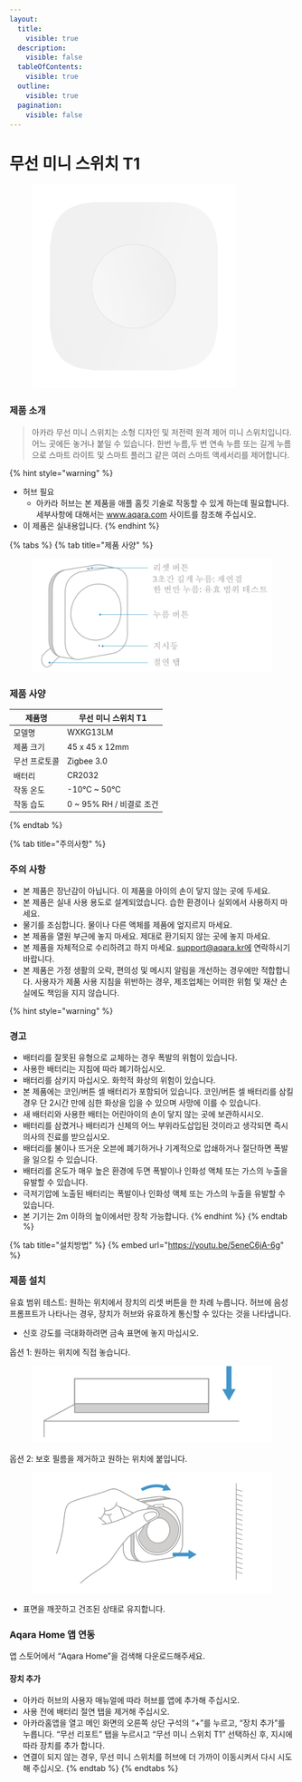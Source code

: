 ```yaml
---
layout:
  title:
    visible: true
  description:
    visible: false
  tableOfContents:
    visible: true
  outline:
    visible: true
  pagination:
    visible: false
---
```


# 무선 미니 스위치 T1

<figure><img src="../.gitbook/assets/switch_t1mini_img_1.png" alt="" width="360"><figcaption></figcaption></figure>

### 제품 소개

> 아카라 무선 미니 스위치는 소형 디자인 및 저전력 원격 제어 미니 스위치입니다. 어느 곳에든 놓거나 붙일 수 있습니다. 한번 누름,두 번 연속 누름 또는 길게 누름으로 스마트 라이트 및 스마트 플러그 같은 여러 스마트 액세서리를 제어합니다.

{% hint style="warning" %}
* 허브 필요
  * 아카라 허브는 본 제품을 애플 홈킷 기술로 작동할 수 있게 하는데 필요합니다. 세부사항에 대해서는 www.aqara.com 사이트를 참조해 주십시오.
* 이 제품은 실내용입니다.
{% endhint %}

{% tabs %}
{% tab title="제품 사양" %}
<figure><img src="../.gitbook/assets/image (115).png" alt=""><figcaption></figcaption></figure>

### 제품 사양

| 제품명     | 무선 미니 스위치 T1         |
| ------- | -------------------- |
| 모델명     | WXKG13LM             |
| 제품 크기   | 45 x 45 x 12mm       |
| 무선 프로토콜 | Zigbee 3.0           |
| 배터리     | CR2032               |
| 작동 온도   | -10°C \~ 50°C        |
| 작동 습도   | 0 \~ 95% RH / 비결로 조건 |
{% endtab %}

{% tab title="주의사항" %}
### 주의 사항

* 본 제품은 장난감이 아닙니다. 이 제품을 아이의 손이 닿지 않는 곳에 두세요.
* 본 제품은 실내 사용 용도로 설계되었습니다. 습한 환경이나 실외에서 사용하지 마세요.
* 물기를 조심합니다. 물이나 다른 액체를 제품에 엎지르지 마세요.
* 본 제품을 열원 부근에 놓지 마세요. 제대로 환기되지 않는 곳에 놓지 마세요.
* 본 제품을 자체적으로 수리하려고 하지 마세요. support@aqara.kr에 연락하시기 바랍니다.
* 본 제품은 가정 생활의 오락, 편의성 및 메시지 알림을 개선하는 경우에만 적합합니다. 사용자가 제품 사용 지침을 위반하는 경우, 제조업체는 어떠한 위험 및 재산 손실에도 책임을 지지 않습니다.

{% hint style="warning" %}
### 경고

* 배터리를 잘못된 유형으로 교체하는 경우 폭발의 위험이 있습니다.
* 사용한 배터리는 지침에 따라 폐기하십시오.
* 배터리를 삼키지 마십시오. 화학적 화상의 위험이 있습니다.
* 본 제품에는 코인/버튼 셀 배터리가 포함되어 있습니다. 코인/버튼 셀 배터리를 삼킬 경우 단 2시간 만에 심한 화상을 입을 수 있으며 사망에 이를 수 있습니다.
* 새 배터리와 사용한 배터는 어린아이의 손이 닿지 않는 곳에 보관하시시오.
* 배터리를 삼켰거나 배터리가 신체의 어느 부위라도삽입된 것이라고 생각되면 즉시 의사의 진료를 받으십시오.
* 배터리를 불이나 뜨거운 오븐에 폐기하거나 기계적으로 압쇄하거나 절단하면 폭발을 일으킬 수 있습니다.
* 배터리를 온도가 매우 높은 환경에 두면 폭발이나 인화성 액체 또는 가스의 누출을 유발할 수 있습니다.
* 극저기압에 노출된 배터리는 폭발이나 인화성 액체 또는 가스의 누출을 유발할 수 있습니다.
* 본 기기는 2m 이하의 높이에서만 장착 가능합니다.
{% endhint %}
{% endtab %}

{% tab title="설치방법" %}
{% embed url="https://youtu.be/5eneC6jA-6g" %}

### 제품 설치

유효 범위 테스트: 원하는 위치에서 장치의 리셋 버튼을 한 차례 누릅니다. 허브에 음성 프롬프트가 나타나는 경우, 장치가 허브와 유효하게 통신할 수 있다는 것을 나타냅니다.

* 신호 강도를 극대화하려면 금속 표면에 놓지 마십시오.

옵션 1: 원하는 위치에 직접 놓습니다.

<figure><img src="../.gitbook/assets/image (116).png" alt=""><figcaption></figcaption></figure>

옵션 2: 보호 필름을 제거하고 원하는 위치에 붙입니다.

<figure><img src="../.gitbook/assets/image (117).png" alt=""><figcaption></figcaption></figure>

* 표면을 깨끗하고 건조된 상태로 유지합니다.

### Aqara Home 앱 연동

앱 스토어에서 “Aqara Home”을 검색해 다운로드해주세요.

#### 장치 추가

* 아카라 허브의 사용자 매뉴얼에 따라 허브를 앱에 추가해 주십시오.
* 사용 전에 배터리 절연 탭을 제거해 주십시오.
* 아카라홈앱을 열고 메인 화면의 오른쪽 상단 구석의 “+”를 누르고, “장치 추가”를 누릅니다. “무선 리포트” 탭을 누르시고 “무선 미니 스위치 T1” 선택하신 후, 지시에 따라 장치를 추가 합니다.
* 연결이 되지 않는 경우, 무선 미니 스위치를 허브에 더 가까이 이동시켜서 다시 시도해 주십시오.
{% endtab %}
{% endtabs %}


